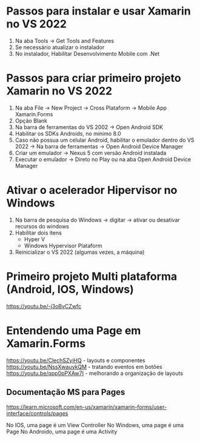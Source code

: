 # Passos para instalar e usar Xamarin no VS 2022

1) Na aba Tools -> Get Tools and Features
2) Se necessário atualizar o instalador
3) No instalador, Habilitar Desenvolvimento Mobile com .Net

# Passos para criar primeiro projeto Xamarin no VS 2022
1) Na aba File -> New Project -> Cross Plataform -> Mobile App Xamarin.Forms
2) Opção Blank
3) Na barra de ferramentas do VS 2002 -> Open Android SDK
4) Habilitar os SDKs Androids, no mínimo 8.0
5) Caso não possua um celular Android, habilitar o emulador dentro do VS 2022 -> Na barra de ferramentas -> Open Android Device Manager
6) Criar um emulador -> Nexus 5 com versão Android instalada
7) Executar o emulador -> Direto no Play ou na aba Open Android Device Manager


# Ativar o acelerador Hipervisor no Windows
1) Na barra de pesquisa do Windows -> digitar -> ativar ou desativar recursos do windows
2) Habilitar dois itens
    - Hyper V
    - Windows Hypervisor Plataform
3) Reinicializar o VS 2022 (algumas vezes, a máquina)

# Primeiro projeto Multi plataforma (Android, IOS, Windows)

https://youtu.be/-j3oBvCZwfc

# Entendendo uma Page em Xamarin.Forms

https://youtu.be/ClechSZyiHQ - layouts e componentes
https://youtu.be/NssXwauykQM - tratando eventos em botões
https://youtu.be/qpp0pPXAw7I - melhorando a organização de layouts

## Documentação MS para Pages
https://learn.microsoft.com/en-us/xamarin/xamarin-forms/user-interface/controls/pages

No IOS, uma page é um View Controller
No Windows, uma page é uma Page
No Androido, uma page é uma Activity